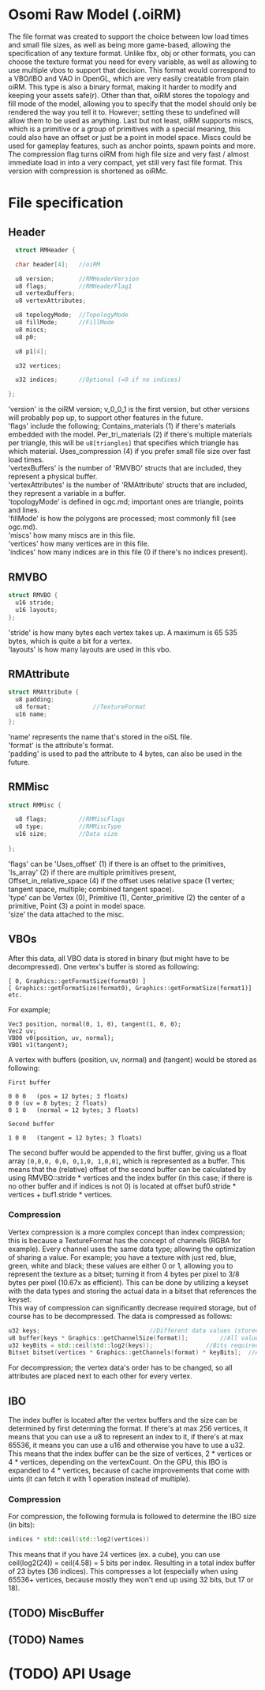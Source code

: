 # Osomi Raw Model (.oiRM)
The file format was created to support the choice between low load times and small file sizes, as well as being more game-based, allowing the specification of any texture format. Unlike fbx, obj or other formats, you can choose the texture format you need for every variable, as well as allowing to use multiple vbos to support that decision. This format would correspond to a VBO/IBO and VAO in OpenGL, which are very easily creatable from plain oiRM. This type is also a binary format, making it harder to modify and keeping your assets safe(r). Other than that, oiRM stores the topology and fill mode of the model, allowing you to specify that the model should only be rendered the way you tell it to. However; setting these to undefined will allow them to be used as anything. Last but not least, oiRM supports miscs, which is a primitive or a group of primitives with a special meaning, this could also have an offset or just be a point in model space. Miscs could be used for gameplay features, such as anchor points, spawn points and more.  
The compression flag turns oiRM from high file size and very fast / almost immediate load in into a very compact, yet still very fast file format. This version with compression is shortened as oiRMc.
# File specification
## Header
```cpp
  struct RMHeader {

  char header[4];   //oiRM

  u8 version;       //RMHeaderVersion
  u8 flags;         //RMHeaderFlag1
  u8 vertexBuffers;
  u8 vertexAttributes;

  u8 topologyMode;  //TopologyMode
  u8 fillMode;      //FillMode
  u8 miscs;
  u8 p0;

  u8 p1[4];

  u32 vertices;

  u32 indices;      //Optional (=0 if no indices)

};
```
'version' is the oiRM version; v_0_0_1 is the first version, but other versions will probably pop up, to support other features in the future.  
'flags' include the following; Contains_materials (1) if there's materials embedded with the model. Per_tri_materials (2) if there's multiple materials per triangle, this will be `u8[triangles]` that specifies which triangle has which material. Uses_compression (4) if you prefer small file size over fast load times.  
'vertexBuffers' is the number of 'RMVBO' structs that are included, they represent a physical buffer.  
'vertexAttributes' is the number of 'RMAttribute' structs that are included, they represent a variable in a buffer.  
'topologyMode' is defined in ogc.md; important ones are triangle, points and lines.  
'fillMode' is how the polygons are processed; most commonly fill (see ogc.md).  
'miscs' how many miscs are in this file.  
'vertices' how many vertices are in this file.  
'indices' how many indices are in this file (0 if there's no indices present).
## RMVBO
```cpp
struct RMVBO {
  u16 stride;
  u16 layouts;
};
```
'stride' is how many bytes each vertex takes up. A maximum is 65 535 bytes, which is quite a bit for a vertex.  
'layouts' is how many layouts are used in this vbo.
## RMAttribute
```cpp
struct RMAttribute {
  u8 padding;
  u8 format;			//TextureFormat
  u16 name;
};
```
'name' represents the name that's stored in the oiSL file.  
'format' is the attribute's format.  
'padding' is used to pad the attribute to 4 bytes, can also be used in the future.
## RMMisc
```cpp
struct RMMisc {

  u8 flags;			//RMMiscFlags
  u8 type;			//RMMiscType
  u16 size;			//Data size
			
};
```
'flags' can be 'Uses_offset' (1) if there is an offset to the primitives, 'Is_array' (2) if there are multiple primitives present, Offset_in_relative_space (4) if the offset uses relative space (1 vertex; tangent space, multiple; combined tangent space).  
'type' can be Vertex (0), Primitive (1), Center_primitive (2) the center of a primitive, Point (3) a point in model space.  
'size' the data attached to the misc.
## VBOs
After this data, all VBO data is stored in binary (but might have to be decompressed). One vertex's buffer is stored as following:
```
[ 0, Graphics::getFormatSize(format0) ]
[ Graphics::getFormatSize(format0), Graphics::getFormatSize(format1)]
etc.
```
For example;
```
Vec3 position, normal(0, 1, 0), tangent(1, 0, 0);
Vec2 uv;
VBO0 v0(position, uv, normal);
VBO1 v1(tangent);
```
A vertex with buffers (position, uv, normal) and (tangent) would be stored as following:
```
First buffer

0 0 0	(pos = 12 bytes; 3 floats)
0 0	(uv = 8 bytes; 2 floats)
0 1 0	(normal = 12 bytes; 3 floats)

Second buffer

1 0 0	(tangent = 12 bytes; 3 floats)

```
The second buffer would be appended to the first buffer, giving us a float array `[0,0,0, 0,0, 0,1,0, 1,0,0]`, which is represented as a buffer. This means that the (relative) offset of the second buffer can be calculated by using RMVBO::stride * vertices and the index buffer (in this case; if there is no other buffer and if indices is not 0) is located at offset buf0.stride * vertices + buf1.stride * vertices.
### Compression
Vertex compression is a more complex concept than index compression; this is because a TextureFormat has the concept of channels (RGBA for example). Every channel uses the same data type; allowing the optimization of sharing a value. For example; you have a texture with just red, blue, green, white and black; these values are either 0 or 1, allowing you to represent the texture as a bitset; turning it from 4 bytes per pixel to 3/8 bytes per pixel (10.67x as efficient). This can be done by utilizing a keyset with the data types and storing the actual data in a bitset that references the keyset.  
This way of compression can significantly decrease required storage, but of course has to be decompressed. The data is compressed as follows:
```cpp
u32 keys;								//Different data values (stored in binary)
u8 buffer[keys * Graphics::getChannelSize(format)];			//All values (stored in binary)
u32 keyBits = std::ceil(std::log2(keys));				//Bits required to point to a key (not stored, but calculated)
Bitset bitset(vertices * Graphics::getChannels(format) * keyBits];	//All references to keys (stored in binary)
```
For decompression; the vertex data's order has to be changed, so all attributes are placed next to each other for every vertex.
## IBO
The index buffer is located after the vertex buffers and the size can be determined by first determing the format. If there's at max 256 vertices, it means that you can use a u8 to represent an index to it, if there's at max 65536, it means you can use a u16 and otherwise you have to use a u32. This means that the index buffer can be the size of vertices, 2 * vertices or 4 * vertices, depending on the vertexCount. On the GPU, this IBO is expanded to 4 * vertices, because of cache improvements that come with uints (it can fetch it with 1 operation instead of multiple).
### Compression
For compression, the following formula is followed to determine the IBO size (in bits):
```cpp
indices * std::ceil(std::log2(vertices))
```
This means that if you have 24 vertices (ex. a cube), you can use ceil(log2(24)) = ceil(4.58) = 5 bits per index. Resulting in a total index buffer of 23 bytes (36 indices). This compresses a lot (especially when using 65536+ vertices, because mostly they won't end up using 32 bits, but 17 or 18).
## (TODO) MiscBuffer
## (TODO) Names
# (TODO) API Usage
